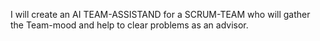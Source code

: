 I will create an AI TEAM-ASSISTAND for a SCRUM-TEAM who will gather the Team-mood and help to clear problems as an advisor.
